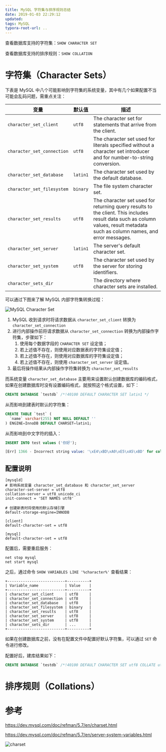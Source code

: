 ```yaml
---
title: MySQL 字符集与排序规则总结
date: 2019-01-03 22:29:12
updated:
tags: MySQL
typora-root-url: ..
---
```


查看数据库支持的字符集：`SHOW CHARACTER SET`

查看数据库支持的排序规则：`SHOW COLLATION`

# 字符集（Character Sets）

下表是 MySQL 中八个可能影响到字符集的系统变量，其中有几个如果配置不当可能会乱码问题，需重点关注：

| 变量                       | 默认值   | 描述                                                         |
| -------------------------- | -------- | ------------------------------------------------------------ |
| `character_set_client`     | `utf8`   | The character set for statements that arrive from the client. |
| `character_set_connection` | `utf8`   | The character set used for literals specified without a character set introducer and for number-to-string conversion. |
| `character_set_database`   | `latin1` | The character set used by the default database.              |
| `character_set_filesystem` | `binary` | The file system character set.                               |
| `character_set_results`    | `utf8`   | The character set used for returning query results to the client. This includes result data such as column values, result metadata such as column names, and error messages. |
| `character_set_server`     | `latin1` | The server's default character set.                          |
| `character_set_system`     | `utf8`   | The character set used by the server for storing identifiers. |
| `character_sets_dir`       |          | The directory where character sets are installed.            |

可以通过下图来了解 MySQL 内部字符集转换过程：

![MySQL Character Set](/img/mysql/mysql_character_set.jpg)

1. MySQL 收到请求时将请求数据从 `character_set_client` 转换为 `character_set_connection`
2. 进行内部操作前将请求数据从 `character_set_connection` 转换为内部操作字符集，步骤如下：
   1. 使用每个数据字段的 `CHARACTER SET` 设定值；
   2. 若上述值不存在，则使用对应数据表的字符集设定值；
   3. 若上述值不存在，则使用对应数据库的字符集设定值；
   4. 若上述值不存在，则使用 `character_set_server` 设定值。
3. 最后将操作结果从内部操作字符集转换为 `character_set_results`

而系统变量 `character_set_database` 主要用来设置默认创建数据库的编码格式，如果在创建数据库时没有设置编码格式，就按照这个格式设置，如下：

```sql
CREATE DATABASE `testdb` /*!40100 DEFAULT CHARACTER SET latin1 */
```

从而影响到建表时默认的字符集：

```sql
CREATE TABLE `test` (
  `name` varchar(255) NOT NULL DEFAULT ''
) ENGINE=InnoDB DEFAULT CHARSET=latin1;
```

从而影响到中文字符的插入：

```sql
INSERT INTO test values ('你好');

[Err] 1366 - Incorrect string value: '\xE4\xBD\xA0\xE5\xA5\xBD' for column 'name' at row 1
```

## 配置说明

```
[mysqld]
# 影响系统变量 character_set_database 和 character_set_server
character-set-server = utf8
collation-server = utf8_unicode_ci
init-connect = 'SET NAMES utf8'

# 创建新表时将使用的默认存储引擎
default-storage-engine=INNODB

[client]
default-character-set = utf8

[mysql]
default-character-set = utf8
```

配置后，需要重启服务：

```
net stop mysql
net start mysql
```

之后，通过命令 `SHOW VARIABLES LIKE '%character%'` 查看结果：

```
+--------------------------+----------+
| Variable_name            | Value    |
+--------------------------+----------+
| character_set_client     | utf8     |
| character_set_connection | utf8     |
| character_set_database   | utf8     |
| character_set_filesystem | binary   |
| character_set_results    | utf8     |
| character_set_server     | utf8     |
| character_set_system     | utf8     |
| character_sets_dir       | ...      |
+--------------------------+----------+
```

如果在创建数据库之前，没有在配置文件中配置好默认字符集，可以通过 `SET` 命令进行修改。

配置好后，建库结果如下：

```sql
CREATE DATABASE `testdb` /*!40100 DEFAULT CHARACTER SET utf8 COLLATE utf8_unicode_ci */
```

# 排序规则（Collations）

# 参考

https://dev.mysql.com/doc/refman/5.7/en/charset.html

https://dev.mysql.com/doc/refman/5.7/en/server-system-variables.html

![charset](/img/mysql/charset.png)
